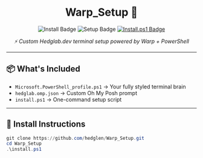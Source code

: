 <h1 align="center">Warp_Setup 🚀</h1>
<p align="center">
  <img src="https://img.shields.io/badge/Install-PowerShell-blueviolet?style=for-the-badge&logo=powershell" alt="Install Badge">
  <img src="https://img.shields.io/badge/Setup-Terminal%20Ready-232323?style=for-the-badge&logo=windowsterminal" alt="Setup Badge">
  <a href="#-install-instructions">
    <img src="https://img.shields.io/badge/Clone%20&%20Run-install.ps1-444444?style=for-the-badge&logo=github" alt="Install.ps1 Badge">
  </a>
</p>

<p align="center"><em>⚡ Custom Hedglab.dev terminal setup powered by Warp + PowerShell</em></p>


---

## 📦 What's Included

- `Microsoft.PowerShell_profile.ps1` → Your fully styled terminal brain  
- `hedglab.omp.json` → Custom Oh My Posh prompt  
- `install.ps1` → One-command setup script

---

## 🌸 Install Instructions

```powershell
git clone https://github.com/hedglen/Warp_Setup.git
cd Warp_Setup
.\install.ps1
